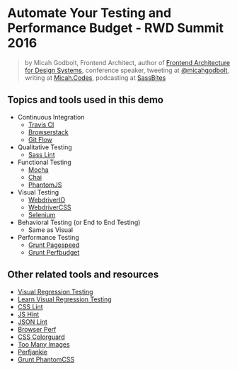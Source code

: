 # Automate Your Testing and Performance Budget - RWD Summit 2016

> by Micah Godbolt, Frontend Architect, author of [Frontend Architecture for Design Systems](http://www.amazon.com/Frontend-Architecture-Design-Systems-Sustainable-ebook/dp/B01B6WS868/ref=mt_kindle?_encoding=UTF8&me=), conference speaker, tweeting at [@micahgodbolt](https://twitter.com/micahgodbolt), writing at [Micah.Codes](https://micah.codes/), podcasting at [SassBites](https://twitter.com/sassbites)

## Topics and tools used in this demo
- Continuous Integration
  - [Travis CI](https://travis-ci.org/)
  - [Browserstack](https://www.browserstack.com/)
  - [Git Flow](https://www.atlassian.com/git/tutorials/comparing-workflows/gitflow-workflow)
- Qualitative Testing
  - [Sass Lint](https://github.com/sasstools/sass-lint)
- Functional Testing
  - [Mocha](https://mochajs.org/)
  - [Chai](http://chaijs.com/)
  - [PhantomJS](http://phantomjs.org/)
- Visual Testing
  - [WebdriverIO](http://webdriver.io/)
  - [WebdriverCSS](https://github.com/webdriverio/webdrivercss)
  - [Selenium](http://www.seleniumhq.org/)
- Behavioral Testing (or End to End Testing)
  - Same as Visual 
- Performance Testing
  - [Grunt Pagespeed](https://github.com/jrcryer/grunt-pagespeed)
  - [Grunt Perfbudget](https://github.com/tkadlec/grunt-perfbudget)


## Other related tools and resources
- [Visual Regression Testing](https://visualregressiontesting.com/)
- [Learn Visual Regression Testing](https://learn.visualregressiontesting.com/)
- [CSS Lint](https://github.com/CSSLint/csslint)
- [JS Hint](https://github.com/jshint/jshint)
- [JSON Lint](https://github.com/zaach/jsonlint)
- [Browser Perf](https://github.com/axemclion/browser-perf)
- [CSS Colorguard](https://github.com/SlexAxton/css-colorguard)
- [Too Many Images](https://github.com/addyosmani/tmi)
- [Perfjankie](https://github.com/axemclion/perfjankie)
- [Grunt PhantomCSS](https://github.com/micahgodbolt/grunt-phantomcss)
  

